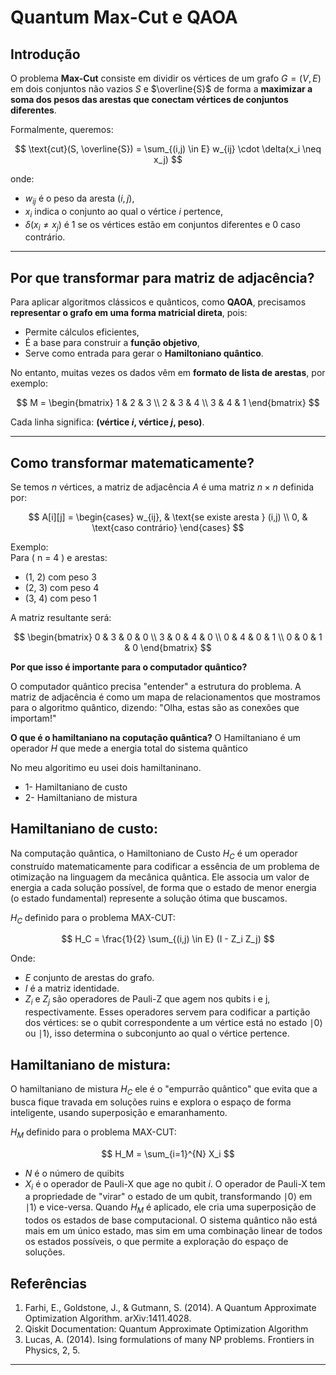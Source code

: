 # Quantum Max-Cut e QAOA

## Introdução

O problema **Max-Cut** consiste em dividir os vértices de um grafo $G = (V, E)$ em dois conjuntos não vazios $S$ e $\overline{S}$ de forma a **maximizar a soma dos pesos das arestas que conectam vértices de conjuntos diferentes**.

Formalmente, queremos:

$$
\text{cut}(S, \overline{S}) = \sum_{(i,j) \in E} w_{ij} \cdot \delta(x_i \neq x_j)
$$

onde:
- $w_{ij}$ é o peso da aresta $(i,j)$,
- $x_i$ indica o conjunto ao qual o vértice $i$ pertence,
- $\delta(x_i \neq x_j)$ é 1 se os vértices estão em conjuntos diferentes e 0 caso contrário.

---

## Por que transformar para matriz de adjacência?

Para aplicar algoritmos clássicos e quânticos, como **QAOA**, precisamos **representar o grafo em uma forma matricial direta**, pois:
- Permite cálculos eficientes,
- É a base para construir a **função objetivo**,
- Serve como entrada para gerar o **Hamiltoniano quântico**.

No entanto, muitas vezes os dados vêm em **formato de lista de arestas**, por exemplo:

$$
M = \begin{bmatrix}
1 & 2 & 3 \\
2 & 3 & 4 \\
3 & 4 & 1
\end{bmatrix}
$$

Cada linha significa: **(vértice $i$, vértice $j$, peso)**.

---

## Como transformar matematicamente?

Se temos $n$ vértices, a matriz de adjacência $A$ é uma matriz $n \times n$ definida por:

$$
A[i][j] =
\begin{cases}
w_{ij}, & \text{se existe aresta } (i,j) \\
0, & \text{caso contrário}
\end{cases}
$$

Exemplo:  
Para \( n = 4 \) e arestas:
- (1, 2) com peso 3
- (2, 3) com peso 4
- (3, 4) com peso 1

A matriz resultante será:

$$
\begin{bmatrix}
0 & 3 & 0 & 0 \\
3 & 0 & 4 & 0 \\
0 & 4 & 0 & 1 \\
0 & 0 & 1 & 0
\end{bmatrix}
$$

**Por que isso é importante para o computador quântico?**

O computador quântico precisa "entender" a estrutura do problema. A matriz de adjacência é como um mapa de relacionamentos que mostramos para o algoritmo quântico, dizendo: "Olha, estas são as conexões que importam!"

**O que é o hamiltaniano na coputação quântica?** 
O Hamiltaniano é um operador $H$ que mede a energia total do sistema quântico 

No meu algoritimo eu usei dois hamiltaninano.

* 1- Hamiltaniano de custo
* 2- Hamiltaniano de mistura


## Hamiltaniano de custo: 
Na computação quântica, o Hamiltoniano de Custo $H_C$ é um operador construído matematicamente para codificar a essência de um problema de otimização na linguagem da mecânica quântica. Ele associa um valor de energia a cada solução possível, de forma que o estado de menor energia (o estado fundamental) represente a solução ótima que buscamos.

$H_C$ definido para o problema MAX-CUT:

$$
H_C = \frac{1}{2} \sum_{(i,j) \in E} (I - Z_i Z_j) 
$$

Onde: 
* $E$ conjunto de arestas do grafo.
* $I$ é a matriz identidade.
* $Z_i$ e $Z_j$ são operadores de Pauli-Z que agem nos qubits i e j, respectivamente. Esses operadores servem para codificar a partição dos vértices: se o qubit correspondente a um vértice está no estado ∣0⟩ ou ∣1⟩, isso determina o subconjunto ao qual o vértice pertence.


## Hamiltaniano de mistura: 
O hamiltaniano de mistura $H_C$ ele é o "empurrão quântico" que evita que a busca fique travada em soluções ruins e explora o espaço de forma inteligente, usando superposição e emaranhamento.

$H_M$ definido para o problema MAX-CUT:

$$
H_M = \sum_{i=1}^{N} X_i 
$$

* $N$ é o número de quibits
* $X_i$ é o operador de Pauli-X que age no qubit $i$. O operador de Pauli-X tem a propriedade de "virar" o estado de um qubit, transformando ∣0⟩ em ∣1⟩ e vice-versa. Quando $H_M$ é aplicado, ele cria uma superposição de todos os estados de base computacional. O sistema quântico não está mais em um único estado, mas sim em uma combinação linear de todos os estados possíveis, o que permite a exploração do espaço de soluções.


  


## Referências

1. Farhi, E., Goldstone, J., & Gutmann, S. (2014). A Quantum Approximate Optimization Algorithm. arXiv:1411.4028.
2. Qiskit Documentation: Quantum Approximate Optimization Algorithm
3. Lucas, A. (2014). Ising formulations of many NP problems. Frontiers in Physics, 2, 5.

---
